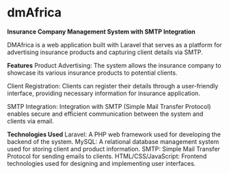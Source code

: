 # dmAfrica
**Insurance Company Management System with SMTP Integration**

DMAfrica is a web application built with Laravel that serves as a platform for advertising insurance products and capturing client details via SMTP.

**Features**
Product Advertising: The system allows the insurance company to showcase its various insurance products to potential clients.

Client Registration: Clients can register their details through a user-friendly interface, providing necessary information for insurance application.

SMTP Integration: Integration with SMTP (Simple Mail Transfer Protocol) enables secure and efficient communication between the system and clients via email.

**Technologies Used**
Laravel: A PHP web framework used for developing the backend of the system.
MySQL: A relational database management system used for storing client and product information.
SMTP: Simple Mail Transfer Protocol for sending emails to clients.
HTML/CSS/JavaScript: Frontend technologies used for designing and implementing user interfaces.
